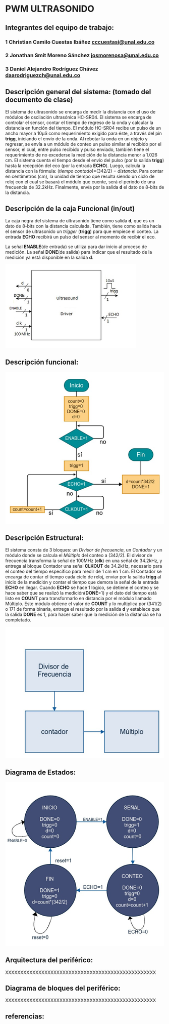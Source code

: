 # PWM ULTRASONIDO

## Integrantes del equipo de trabajo:

### 1 Christian Camilo Cuestas Ibáñez cccuestasi@unal.edu.co
### 2 Jonathan Smit Moreno Sánchez josmorenosa@unal.edu.co
### 3 Daniel Alejandro Rodríguez Chávez daarodriguezch@unal.edu.co
## Descripción general del sistema: (tomado del documento de clase)

El sistema de ultrasonido se encarga de medir la distancia con el uso de módulos de oscilación ultrasónica HC-SR04. El sistema se encarga de controlar el sensor, contar el tiempo de regreso de la onda y calcular la distancia en función del tiempo. El módulo HC-SR04 recibe un pulso de un ancho mayor a 10&mu;S como requerimiento exigido para éste, a través del pin **trigg**, iniciando el envío de la onda. Al rebotar la onda en un objeto y regresar, se envía a un módulo de conteo un pulso similar al recibido por el sensor, el cual, entre pulso recibido y pulso enviado, también tiene el requerimiento de no excederse la medición de la distancia menor a 1.026 cm. El sistema cuenta el tiempo desde el envío del pulso (por la salida **trigg**) hasta la recepción del eco (por la entrada **ECHO**). Luego, calcula la distancia con la fórmula: (<i>tiempo contado</i>)*(342/2) = <i>distancia</i>. Para contar en centímetros (cm), la unidad de tiempo que resulta siendo un ciclo de reloj con el cual se basará el módulo que cuente, será el periodo de una frecuencia de 32.2kHz. Finalmente, envía por la salida **d** el dato de 8-bits de la distancia.

## Descripción de la caja Funcional  (in/out)

La caja negra del sistema de ultrasonido tiene como salida **d**, que es un dato de 8-bits con la distancia calculada. También, tiene como salida hacia el sensor de ultrasonido un <i>trigger</i> (**trigg**) para que empiece el conteo. La entrada **ECHO** recibirá un pulso del sensor al momento de recibir el eco.

La señal **ENABLE**(de entrada) se utiliza para dar inicio al proceso de medición. La señal **DONE**(de salida) para indicar que el resultado de la medición ya está disponible en la salida **d**.

![](https://github.com/Fabeltranm/FPGA-Game-D1/blob/master/HW/RTL/08ULTRASONIDO/Version_02/03_document/img/UltrasonidoDiagramaCajaNegra.jpg)


## Descripción funcional:

![](https://github.com/Fabeltranm/FPGA-Game-D1/blob/master/HW/RTL/08ULTRASONIDO/Version_02/03_document/img/D.%20Funcional%20Ultrasonido)

<!--
El pulso para iniciar, ingresa por **f**, y en **Rm** debe estar en 1, para poderlo recibir; así recibiera una señal cuadrada, se tomará por un pulso, y **Rm** dejará en claro eso. luego, esta pasará por el contador, y equivaldrá a la entrada/salida **S** la cual volverá a mandar un pulso al recibir la señal ultrasónica de vuelta. El contador contabilizará el tiempo en valores iguales de periodo a la de la onda de ultrasonido, y, recibido el pulso de vuelta, dejará de contar y **Ten** estará en 1, la cual indicará disponibilidad del contador para pasar el dato por **T**, de tamaño 10 el bus, y una vez recibido el dato, tendrá confirmación por **Tr** el contador para poder dar disponibilidad, la cual se dará por **Tm**. El que es llamado <i>Traductor</i> por las características de adecuación del dato en dicho módulo. En este el dato recibido será tratado por proporciones, dada la longitud de onda conocida en el sensor (7500m) según el <i>datasheet</i> y su periodo, por lo que, el conteo se adecuará a un valor proporcional al periodo para sacar la relación donde habría una proporcionalidad triangular con la longitud de onda también. El recorrido de la onda es dos (2) veces la distancia que queremos, por ende, el recorrido se divide en 2, y el dato pasa por **R** de tamaño 10 hacia el procesador, con la indicación de **Ren** en 1, para indicar que está disponible el dato, y cuando sea recibido, se recibe un valor de **Tro** en 1, para decir que el dato fue recibido, y la salida **Rm** indicará que estará disponible poniéndose en 1 de nuevo.
-->


## Descripción Estructural:

El sistema consta de 3 bloques: un <i>Divisor de frecuencia</i>, un <i>Contador</i> y un módulo donde se calcula el <i>Múltiplo</i> del conteo a (342/2). El divisor de frecuencia transforma la señal de 100MHz (**clk**) en una señal de 34.2kHz, y entrega al bloque Contador una señal **CLKOUT** de 34.2kHz,  necesario para el conteo del tiempo específico para medir de 1 cm en 1 cm. El Contador se encarga de contar el tiempo cada ciclo de reloj, enviar por la salida **trigg** <!--un pulso que cumplirá los requerimientos que especifica la hoja de cálculo del sensor que es mayor a 10&mu;s--> al inicio de la medición y contar el tiempo que demora la señal de la entrada **ECHO** en llegar. Cuando **ECHO** se hace 1 lógico, se detiene el conteo y se hace saber  que se realizó la medición(**DONE**=1) y el dato del tiempo está listo en **COUNT** para transformarlo en distancia por el módulo llamado Múltiplo. Este módulo obtiene el valor de **COUNT** y lo multiplica por (341/2) o 171 de forma binaria, entrega el resultado por la salida **d** y establece que la salida **DONE** es 1, para hacer saber que la medición de la distancia se ha completado.


![](https://github.com/Fabeltranm/FPGA-Game-D1/blob/master/HW/RTL/08ULTRASONIDO/Version_02/03_document/img/D.%20Estructural%20Ultrasonido)


## Diagrama de Estados:

![](https://github.com/Fabeltranm/FPGA-Game-D1/blob/master/HW/RTL/08ULTRASONIDO/Version_02/03_document/img/D.%20de%20Estado%20Ultrasonido)

## Arquitectura del periférico:

XXXXXXXXXXXXXXXXXXXXXXXXXXXXXXXXXXXXXXXXXXXXXXXXXX

## Diagrama de bloques del periférico:

XXXXXXXXXXXXXXXXXXXXXXXXXXXXXXXXXXXXXXXXXXXXXXXXXX

## referencias:
<!--
<ul> 
<li><b>Raúl Alvarez.</b> <i>Cómo Medir Distancias con el Sensor Ultrasónico PING</i>
<p>URL: <a href="url">http://tecbolivia.com/index.php/articulos-y-tutoriales-microcontroladores/17-como-medir-distancias-con-el-sensor-ultrasonico-ping</a></p></li> 
</ul> 
-->

